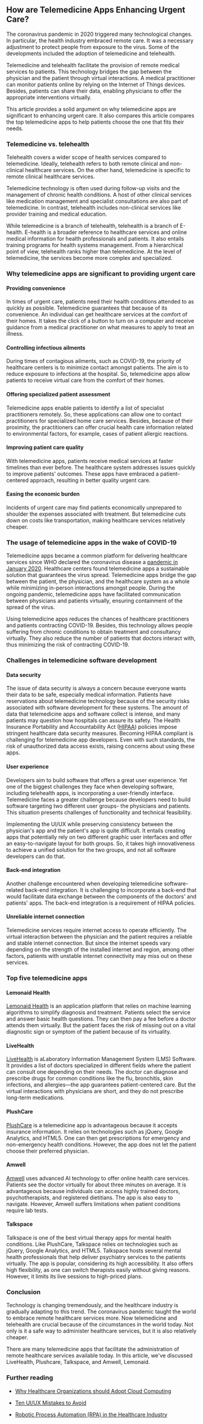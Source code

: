 ## How are Telemedicine Apps Enhancing Urgent Care?

The coronavirus pandemic in 2020 triggered many technological changes. In particular, the health industry embraced remote care. It was a necessary adjustment to protect people from exposure to the virus. Some of the developments included the adoption of telemedicine and telehealth.

Telemedicine and telehealth facilitate the provision of remote medical services to patients. This technology bridges the gap between the physician and the patient through virtual interactions. A medical practitioner can monitor patients online by relying on the Internet of Things devices. Besides, patients can share their data, enabling physicians to offer the appropriate interventions virtually.

This article provides a solid argument on why telemedicine apps are significant to enhancing urgent care. It also compares this article compares the top telemedicine apps to help patients choose the one that fits their needs.

### Telemedicine vs. telehealth
Telehealth covers a wider scope of health services compared to telemedicine. Ideally, telehealth refers to both remote clinical and non-clinical healthcare services. On the other hand, telemedicine is specific to remote clinical healthcare services.

Telemedicine technology is often used during follow-up visits and the management of chronic health conditions. A host of other clinical services like medication management and specialist consultations are also part of telemedicine. In contrast, telehealth includes non-clinical services like provider training and medical education.

While telemedicine is a branch of telehealth, telehealth is a branch of E-health. E-health is a broader reference to healthcare services and online medical information for health professionals and patients. It also entails training programs for health systems management. From a hierarchical point of view, telehealth ranks higher than telemedicine. At the level of telemedicine, the services become more complex and specialized.

### Why telemedicine apps are significant to providing urgent care

#### Providing convenience
In times of urgent care, patients need their health conditions attended to as quickly as possible. Telemedicine guarantees that because of its convenience. An individual can get healthcare services at the comfort of their homes. It takes the click of a button to turn on a computer and receive guidance from a medical practitioner on what measures to apply to treat an illness.

#### Controlling infectious ailments
During times of contagious ailments, such as COVID-19, the priority of healthcare centers is to minimize contact amongst patients. The aim is to reduce exposure to infections at the hospital. So, telemedicine apps allow patients to receive virtual care from the comfort of their homes.

#### Offering specialized patient assessment
Telemedicine apps enable patients to identify a list of specialist practitioners remotely. So, these applications can allow one to contact practitioners for specialized home care services. Besides, because of their proximity, the practitioners can offer crucial health care information related to environmental factors, for example, cases of patient allergic reactions.

#### Improving patient care quality
With telemedicine apps, patients receive medical services at faster timelines than ever before. The healthcare system addresses issues quickly to improve patients' outcomes. These apps have embraced a patient-centered approach, resulting in better quality urgent care.

#### Easing the economic burden
Incidents of urgent care may find patients economically unprepared to shoulder the expenses associated with treatment. But telemedicine cuts down on costs like transportation, making healthcare services relatively cheaper.

### The usage of telemedicine apps in the wake of COVID-19
Telemedicine apps became a common platform for delivering healthcare services since WHO declared the coronavirus disease a [pandemic in January 2020](https://www.afro.who.int/health-topics/coronavirus-covid-19). Healthcare centers found telemedicine apps a sustainable solution that guarantees the virus spread. Telemedicine apps bridge the gap between the patient, the physician, and the healthcare system as a whole while minimizing in-person interactions amongst people. During the ongoing pandemic, telemedicine apps have facilitated communication between physicians and patients virtually, ensuring containment of the spread of the virus.

Using telemedicine apps reduces the chances of healthcare practitioners and patients contracting COVID-19. Besides, this technology allows people suffering from chronic conditions to obtain treatment and consultancy virtually. They also reduce the number of patients that doctors interact with, thus minimizing the risk of contracting COVID-19.

### Challenges in telemedicine software development

#### Data security
The issue of data security is always a concern because everyone wants their data to be safe, especially medical information. Patients have reservations about telemedicine technology because of the security risks associated with software development for these systems. The amount of data that telemedicine apps and software collect is intense, and many patients may question how hospitals can assure its safety. The Health Insurance Portability and Accountability Act ([HIPAA](https://www.cdc.gov/phlp/publications/topic/hipaa.html)) policies impose stringent healthcare data security measures. Becoming HIPAA compliant is challenging for telemedicine app developers. Even with such standards, the risk of unauthorized data access exists, raising concerns about using these apps.

#### User experience
Developers aim to build software that offers a great user experience. Yet one of the biggest challenges they face when developing software, including telehealth apps, is incorporating a user-friendly interface. Telemedicine faces a greater challenge because developers need to build software targeting two different user groups- the physicians and patients. This situation presents challenges of functionality and technical feasibility.

Implementing the UI/UX while preserving consistency between the physician's app and the patient's app is quite difficult. It entails creating apps that potentially rely on two different graphic user interfaces and offer an easy-to-navigate layout for both groups. So, it takes high innovativeness to achieve a unified solution for the two groups, and not all software developers can do that.

#### Back-end integration
Another challenge encountered when developing telemedicine software-related back-end integration. It is challenging to incorporate a back-end that would facilitate data exchange between the components of the doctors' and patients' apps. The back-end integration is a requirement of HIPAA policies.

#### Unreliable internet connection
Telemedicine services require internet access to operate efficiently. The virtual interaction between the physician and the patient requires a reliable and stable internet connection. But since the internet speeds vary depending on the strength of the installed internet and region, among other factors, patients with unstable internet connectivity may miss out on these services.

### Top five telemedicine apps

#### Lemonaid Health
[Lemonaid Health](https://www.lemonaidhealth.com/) is an application platform that relies on machine learning algorithms to simplify diagnosis and treatment. Patients select the service and answer basic health questions. They can then pay a fee before a doctor attends them virtually. But the patient faces the risk of missing out on a vital diagnostic sign or symptom of the patient because of its virtuality.

#### LiveHealth
[LiveHealth](https://livehealthonline.com/) is aLaboratory Information Management System (LMS) Software. It provides a list of doctors specialized in different fields where the patient can consult one depending on their needs. The doctor can diagnose and prescribe drugs for common conditions like the flu, bronchitis, skin infections, and allergies—the app guarantees patient-centered care. But the virtual interactions with physicians are short, and they do not prescribe long-term medications.

#### PlushCare
[PlushCare](https://plushcare.com/) is a telemedicine app is advantageous because it accepts insurance information. It relies on technologies such as jQuery, Google Analytics, and HTML5. One can then get prescriptions for emergency and non-emergency health conditions. However, the app does not let the patient choose their preferred physician.

#### Amwell
[Amwell](https://patients.amwell.com/) uses advanced AI technology to offer online health care services. Patients see the doctor virtually for about three minutes on average. It is advantageous because individuals can access highly trained doctors, psychotherapists, and registered dietitians. The app is also easy to navigate. However, Amwell suffers limitations when patient conditions require lab tests.

#### Talkspace
Talkspace is one of the best virtual therapy apps for mental health conditions. Like PlushCare, Talkspace relies on technologies such as jQuery, Google Analytics, and HTML5. Talkspace hosts several mental health professionals that help deliver psychiatry services to the patients virtually. The app is popular, considering its high accessibility. It also offers high flexibility, as one can switch therapists easily without giving reasons. However, it limits its live sessions to high-priced plans.

### Conclusion
Technology is changing tremendously, and the healthcare industry is gradually adapting to this trend. The coronavirus pandemic taught the world to embrace remote healthcare services more. Now telemedicine and telehealth are crucial because of the circumstances in the world today. Not only is it a safe way to administer healthcare services, but it is also relatively cheaper.

There are many telemedicine apps that facilitate the administration of remote healthcare services available today. In this article, we've discussed LiveHealth, Plushcare, Talkspace, and Amwell, Lemonaid.

### Further reading 

- [Why Healthcare Organizations should Adopt Cloud Computing](/engineering-education/healthcare-and-cloud-computing/)

- [Ten UI/UX Mistakes to Avoid](/engineering-education/ten-uiux-mistakes-to-avoid/)

- [Robotic Process Automation (RPA) in the Healthcare Industry](/engineering-education/robotic-process-automation-use-cases-in-the-healthcare-industry/)